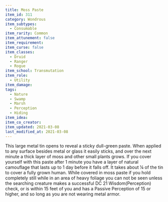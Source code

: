 ```yaml
---
title: Moss Paste
item_id: 311
category: Wondrous
item_subtypes: 
  - Consumable
item_rarity: Common
item_attunement: false
item_requirement: 
item_curse: false
item_classes: 
  - Druid
  - Ranger
  - Rogue
item_school: Transmutation
item_role: 
  - Utility
item_damage: 
tags:
  - Nature
  - Swamp
  - Marsh
  - Perception
  - Hiding
item_idea: 
item_co_creator: 
item_updated: 2021-03-08
last_modified_at: 2021-03-08
---
```


  
This large metal tin opens to reveal a sticky dull-green paste. When applied to any surface besides metal or glass it easily sticks, and over the next minute a thick layer of moss and other small plants grows. If you cover yourself with this paste after 1 minute you have a layer of natural camouflage that lasts up to 1 day before it falls off. It takes about ¼ of the tin to cover a fully grown human. While covered in moss paste if you hold completely still while in an area of heavy foliage you can not be seen unless the searching creature makes a successful DC 21 Wisdom(Perception) check, or is within 15 feet of you and has a Passive Perception of 15 or higher, and so long as you are not wearing metal armor.
